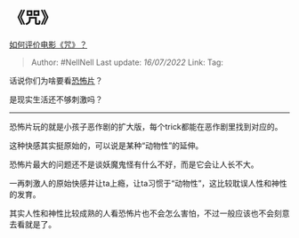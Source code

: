 # 《咒》
[如何评价电影《咒》？](https://www.zhihu.com/question/522624165/answer/2577778589)

> Author: #NellNell
> Last update: *16/07/2022*
> Link:
> Tag:

话说你们为啥要看[恐怖片](https://www.zhihu.com/search?q=%E6%81%90%E6%80%96%E7%89%87&search_source=Entity&hybrid_search_source=Entity&hybrid_search_extra=%7B%22sourceType%22%3A%22answer%22%2C%22sourceId%22%3A2577778589%7D)？

是现实生活还不够刺激吗？

---

恐怖片玩的就是小孩子恶作剧的扩大版，每个trick都能在恶作剧里找到对应的。

这种快感其实挺原始的，可以说是某种“动物性”的延伸。

恐怖片最大的问题还不是谈妖魔鬼怪有什么不好，而是它会让人长不大。

一再刺激人的原始快感并让ta上瘾，让ta习惯于“动物性”，这比较耽误人性和神性的发育。

其实人性和神性比较成熟的人看恐怖片也不会怎么害怕，不过一般应该也不会刻意去看就是了。
